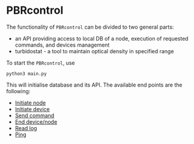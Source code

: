 # PBRcontrol

The functionality of `PBRcontrol` can be divided to two general parts: 

* an API providing access to local DB of a node, execution of requested commands, and devices management
* turbidostat - a tool to maintain optical density in specified range

To start the `PBRcontrol`, use

```
python3 main.py
```

This will initialise database and its API. The available end points are the following:

* [Initiate node](Docs-(Initiation))
* [Initiate device](Docs-(Add-device))
* [Send command](Docs-(Command))
* [End device/node](Docs-(End))
* [Read log](Docs-(Log))
* [Ping](Docs-(Ping))

